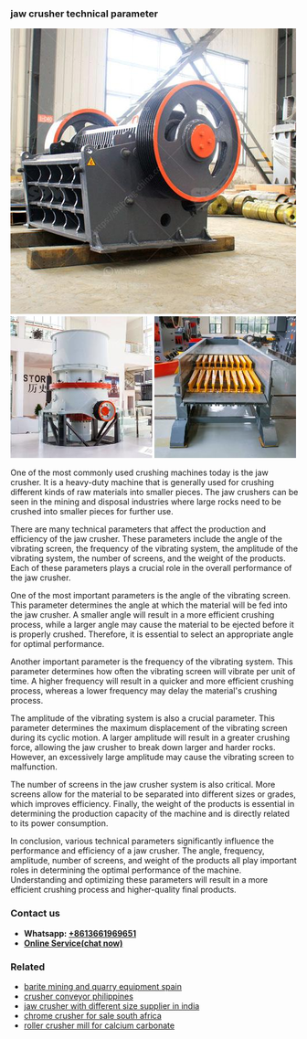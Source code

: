 <h3>jaw crusher technical parameter</h3><img src='1708408269.jpg' alt=''><p>One of the most commonly used crushing machines today is the jaw crusher. It is a heavy-duty machine that is generally used for crushing different kinds of raw materials into smaller pieces. The jaw crushers can be seen in the mining and disposal industries where large rocks need to be crushed into smaller pieces for further use.</p><p>There are many technical parameters that affect the production and efficiency of the jaw crusher. These parameters include the angle of the vibrating screen, the frequency of the vibrating system, the amplitude of the vibrating system, the number of screens, and the weight of the products. Each of these parameters plays a crucial role in the overall performance of the jaw crusher.</p><p>One of the most important parameters is the angle of the vibrating screen. This parameter determines the angle at which the material will be fed into the jaw crusher. A smaller angle will result in a more efficient crushing process, while a larger angle may cause the material to be ejected before it is properly crushed. Therefore, it is essential to select an appropriate angle for optimal performance.</p><p>Another important parameter is the frequency of the vibrating system. This parameter determines how often the vibrating screen will vibrate per unit of time. A higher frequency will result in a quicker and more efficient crushing process, whereas a lower frequency may delay the material's crushing process.</p><p>The amplitude of the vibrating system is also a crucial parameter. This parameter determines the maximum displacement of the vibrating screen during its cyclic motion. A larger amplitude will result in a greater crushing force, allowing the jaw crusher to break down larger and harder rocks. However, an excessively large amplitude may cause the vibrating screen to malfunction.</p><p>The number of screens in the jaw crusher system is also critical. More screens allow for the material to be separated into different sizes or grades, which improves efficiency. Finally, the weight of the products is essential in determining the production capacity of the machine and is directly related to its power consumption.</p><p>In conclusion, various technical parameters significantly influence the performance and efficiency of a jaw crusher. The angle, frequency, amplitude, number of screens, and weight of the products all play important roles in determining the optimal performance of the machine. Understanding and optimizing these parameters will result in a more efficient crushing process and higher-quality final products.</p><h3>Contact us</h3><ul><li><strong>Whatsapp:&nbsp;<a href="https://wa.me/8613661969651">+8613661969651</a></strong></li><li><a href="https://swt.shibang-china.com/?git&amp;zhl&amp;jaw crusher technical parameter"><strong>Online Service(chat now)</strong></a></li></ul><h3>Related</h3><ul><li><a href='barite mining and quarry equipment spain.md'>barite mining and quarry equipment spain</a></li><li><a href='crusher conveyor philippines.md'>crusher conveyor philippines</a></li><li><a href='jaw crusher with different size supplier in india.md'>jaw crusher with different size supplier in india</a></li><li><a href='chrome crusher for sale south africa.md'>chrome crusher for sale south africa</a></li><li><a href='roller crusher mill for calcium carbonate.md'>roller crusher mill for calcium carbonate</a></li></ul>